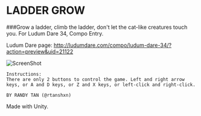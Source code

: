 # LADDER GROW
###Grow a ladder, climb the ladder, don't let the cat-like creatures touch you. For Ludum Dare 34, Compo Entry.

Ludum Dare page: http://ludumdare.com/compo/ludum-dare-34/?action=preview&uid=21122

![ScreenShot](http://ludumdare.com/compo/wp-content/compo2//511439/21122-shot0-1450041234.png-eq-900-500.jpg)

```
Instructions:
There are only 2 buttons to control the game. Left and right arrow keys, or A and D keys, or Z and X keys, or left-click and right-click.

BY RANDY TAN (@rtanshxn)
```

Made with Unity.